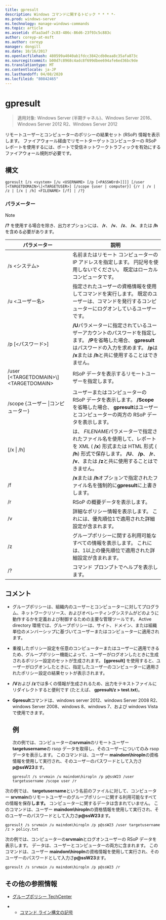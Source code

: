 ```yaml
---
title: gpresult
description: Windows コマンドに関するトピック * * * *-
ms.prod: windows-server
ms.technology: manage-windows-commands
ms.topic: article
ms.assetid: dfaa3adf-2c83-486c-86d6-23f93c5c883c
author: coreyp-at-msft
ms.author: coreyp
manager: dongill
ms.date: 10/16/2017
ms.openlocfilehash: 480599a4040ab1fdcc3842cdb0eaa8c35afa873c
ms.sourcegitcommit: b00d7c8968c4adc8f699dbee694afe6ed36bc9de
ms.translationtype: MT
ms.contentlocale: ja-JP
ms.lasthandoff: 04/08/2020
ms.locfileid: "80842465"
---
```

# <a name="gpresult"></a>gpresult

>適用対象: Windows Server (半期チャネル)、Windows Server 2016、Windows Server 2012 R2、Windows Server 2012

リモートユーザーとコンピューターのポリシーの結果セット (RSoP) 情報を表示します。
ファイアウォール経由でリモートターゲットコンピューターの RSoP レポートを使用するには、ポートで受信ネットワークトラフィックを有効にするファイアウォール規則が必要です。

## <a name="syntax"></a>構文

```
gpresult [/s <system> [/u <USERNAME> [/p [<PASSWOrd>]]]] [/user [<TARGETDOMAIN>\]<TARGETUSER>] [/scope {user | computer}] {/r | /v | /z | [/x | /h] <FILENAME> [/f] | /?}
```

### <a name="parameters"></a>パラメーター

> [!NOTE]
> **/?** を使用する場合を除き、出力オプションには、 **/r**、 **/v**、 **/z**、 **/x**、または **/h**を含める必要があります。

|                パラメーター                 |                                                                                                     説明                                                                                                      |
|------------------------------------------|----------------------------------------------------------------------------------------------------------------------------------------------------------------------------------------------------------------------|
|              /s \<システム\>               |                                                  名前またはリモート コンピューターの IP アドレスを指定します。 円記号を使用しないでください。 既定はローカル コンピュータです。                                                   |
|             /u \<ユーザー名\>              |                                指定されたユーザーの資格情報を使用してコマンドを実行します。 既定のユーザーは、コマンドを発行するコンピューターにログオンしているユーザーです。                                 |
|            /p [\<パスワード\>]             |            **/U**パラメーターに指定されているユーザーアカウントのパスワードを指定します。 **/P**を省略した場合、 **gpresult**はパスワードの入力を求めます。 **/p**は **/x**または **/h**と共に使用することはできません。            |
| /user [\<TARGETDOMAIN\>\\]\<TARGETDOMAIN\> |                                                                            RSoP データを表示するリモートユーザーを指定します。                                                                             |
|      /scope {ユーザー &#124;コンピューター}       |                                ユーザーまたはコンピューターの RSoP データを表示します。 **/Scope**を省略した場合、 **gpresult**はユーザーとコンピューターの両方の RSoP データを表示します。                                 |
|        [/x &#124; /h] <FILENAME>         | は、 *FILENAME*パラメーターで指定されたファイル名を使用して、レポートを XML ( **/x**) 形式または HTML 形式 ( **/h**) 形式で保存します。 **/U**、 **/p**、 **/r**、 **/v**、または **/z**と共に使用することはできません。 |
|                    /f                    |                                                           **/x**または **/h**オプションで指定されたファイル名を強制的に**gpresult**に上書きします。                                                           |
|                    /r                    |                                                                                             RSoP の概要データを表示します。                                                                                              |
|                    /v                    |                                                    詳細なポリシー情報を表示します。 これには、優先順位1で適用された詳細設定が含まれます。                                                    |
|                    /z                    |                                     グループポリシーに関する利用可能なすべての情報を表示します。 これには、1以上の優先順位で適用された詳細設定が含まれます。                                      |
|                    /?                    |                                                                                         コマンド プロンプトでヘルプを表示します。                                                                                         |

## <a name="remarks"></a>コメント
- グループポリシーは、組織内のユーザーとコンピューターに対してプログラム、ネットワークリソース、およびオペレーティングシステムがどのように動作するかを定義および制御するための主要な管理ツールです。 Active directory 環境では、グループポリシーは、サイト、ドメイン、または組織単位のメンバーシップに基づいてユーザーまたはコンピューターに適用されます。
- 重複したポリシー設定を任意のコンピューターまたはユーザーに適用できるため、グループポリシー機能によって、ユーザーがログオンしたときに生成されるポリシー設定のセットが生成されます。 **[gpresult]** を使用すると、ユーザーがログオンしたときに、指定したユーザーのコンピューターに適用されたポリシー設定の結果セットが表示されます。
- **/V**および **/z**では多くの情報が生成されるため、出力をテキストファイルにリダイレクトすると便利です (たとえば、 **gpresult/z > test.txt**)。
- **Gpresult**コマンドは、windows server 2012、windows Server 2008 R2、windows Server 2008、windows 8、windows 7、および windows Vista で使用できます。
  ## <a name="examples"></a>例
  次の例では、コンピューターの**srvmain**のリモートユーザー **targetusername**の rsop データを取得し、そのユーザーについてのみ rsop データを表示します。 このコマンドは、ユーザー **maindom\hiropln**の資格情報を使用して実行され、そのユーザーのパスワードとして入力さ<strong>p@ssW23</strong>ます。

  ```
  gpresult /s srvmain /u maindom\hiropln /p p@ssW23 /user targetusername /scope user /r
  ```
  
次の例では、 **targetusername**という名前のファイルに対して、コンピューター **srvmain**のリモートユーザーのグループポリシーに関する利用可能なすべての情報を保存**します。** コンピューターに関するデータは含まれていません。 このコマンドは、ユーザー **maindom\hiropln**の資格情報を使用して実行され、そのユーザーのパスワードとして入力さ<strong>p@ssW23</strong>ます。

  ```
  gpresult /s srvmain /u maindom\hiropln /p p@ssW23 /user targetusername /z > policy.txt
  ```
  
次の例では、コンピューターの**srvmain**とログオンユーザーの RSoP データを表示します。 データは、ユーザーとコンピューターの両方に含まれます。 このコマンドは、ユーザー **maindom\hiropln**の資格情報を使用して実行され、そのユーザーのパスワードとして入力さ<strong>p@ssW23</strong>ます。

  ```
  gpresult /s srvmain /u maindom\hiropln /p p@ssW23 /r
  ```
  
## <a name="additional-references"></a>その他の参照情報
- [グループポリシー TechCenter](https://go.microsoft.com/fwlink/?LinkID=145531)

- - [コマンド ライン構文の記号](command-line-syntax-key.md)
